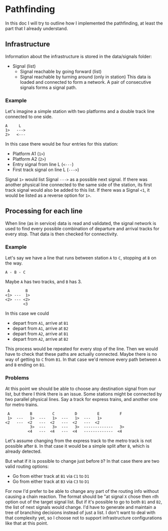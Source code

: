 # Pathfinding
In this doc I will try to outline how I implemented the pathfinding, at least the part that I already understand.

## Infrastructure
Information about the infrastructure is stored in the data/signals folder:
 - Signal (list)
   - Signal reachable by going forward (list)
   - Signal reachable by turning around (only in station)
This data is loaded and connected to form a network. A pair of consecutive signals forms a signal path.

### Example
Let's imagine a simple station with two platforms and a double track line connected to one side.
```
A     L
1>   --->
2>   <---
```
In this case there would be four entries for this station:
 - Platform A1 (`1>`)
 - Platform A2 (`2>`)
 - Entry signal from line L (`<---`)
 - First track signal on line L (`--->`)

Signal `1>` would list Signal `--->` as a possible next signal. If there was another physical line connected to the same side of the station, its first track signal would also be added to this list. 
If there was a Signal `<1`, it would be listed as a reverse option for `1>`. 

## Processing for each line
When line (as in service) data is read and validated, the signal network is used to find every possible combination of departure and arrival tracks for every stop. That data is then checked for connectivity.

### Example
Let's say we have a line that runs between station `A` to `C`, stopping at `B` on the way.
```
A - B - C
```
Maybe `A` has two tracks, and `B` has 3.
```
 A       B
<1> ---  1>
<2> --- <2>
        <3
```

In this case we could 
 - depart from `A1`, arrive at `B1`
 - depart from `A1`, arrive at `B2`
 - depart from `A2`, arrive at `B1`
 - depart from `A2`, arrive at `B2`

This process would be repeated for every stop of the line. Then we would have to check that these paths are actually connected. 
Maybe there is no way of getting to `C` from `B1`. In that case we'd remove every path between `A` and `B` ending on `B1`.

### Problems
At this point we should be able to choose any destination signal from our list, but there I think there is an issue. Some stations might be connected by two parallel physical lines. Say a track for express trains, and another one for metro trains.
```
 A         B         C         D         E         F
 1>  ---   1>  ---   1>  ---   1>  ---   1> 
<2   ---  <2   ---  <2   ---  <2   ---  <2
           3>  ---   3>  ---   3>  -------------   3>
          <4   ---  <4   ---  <4   -------------  <4
```

Let's assume changing from the express track to the metro track is not possible after `B`. In that case it would be a simple split after `B`, which is already detected. 

But what if it is possible to change just before `D`? In that case there are two valid routing options: 
 - Go from either track at `B1` via `C1` to `D1`
 - Go from either track at `B3` via `C3` to `D1`

For now I'd prefer to be able to change any part of the routing info without causing a chain reaction. The format should be "at signal `X` chose then `n`th option out of the target signal list. But if it's possible to go to both `B1` and `B2`, the list of next signals would change. 
I'd have to generate and maintain a tree of branching decisions instead of just a list. I don't want to deal with that complexity yet, so I choose not to support infrastructure configurations like that at this point.